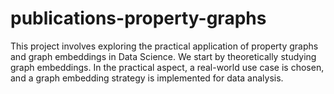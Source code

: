 # publications-property-graphs
This project involves exploring the practical application of property graphs and graph embeddings in Data Science. We start by theoretically studying graph embeddings. In the practical aspect, a real-world use case is chosen, and a graph embedding strategy is implemented for data analysis.
